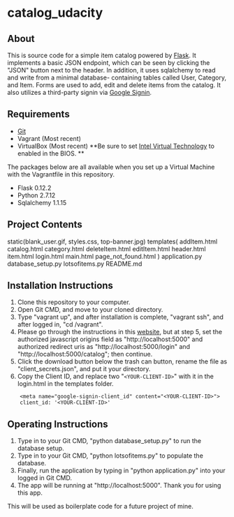 # catalog_udacity
## About
This is source code for a simple item catalog powered by [Flask](http://flask.pocoo.org/docs/0.12/quickstart/).
It implements a basic JSON endpoint, which can be seen by clicking the "JSON" button next to the header.
In addition, it uses sqlalchemy to read and write from a minimal database- containing tables called 
User, Category, and Item. Forms are used to add, edit and delete items from the catalog. 
It also utilizes a third-party signin via [Google Signin](https://developers.google.com/identity/sign-in/web/devconsole-project).

## Requirements
* [Git](https://git-scm.com/)
* Vagrant (Most recent)
* VirtualBox (Most recent) **Be sure to set [Intel Virtual Technology](http://bce.berkeley.edu/enabling-virtualization-in-your-pc-bios.html) to enabled in the BIOS. **

The packages below are all available when you set up a Virtual Machine with the Vagrantfile in this
repository.

* Flask 0.12.2
* Python 2.7.12
* Sqlalchemy 1.1.15

## Project Contents
static(blank_user.gif, styles.css, top-banner.jpg)
templates(
    addItem.html
    catalog.html
    category.html
    deleteItem.html
    editItem.html
    header.html
    item.html
    login.html
    main.html
    page_not_found.html
)
application.py
database_setup.py
lotsofitems.py
README.md

## Installation Instructions
1. Clone this repository to your computer.
2. Open Git CMD, and move to your cloned directory.
3. Type "vagrant up", and after installation is complete, "vagrant ssh", and after logged in, "cd /vagrant".
4. Please go through the instructions in this [website](https://developers.google.com/identity/sign-in/web/devconsole-project), but at step 5, set the authorized javascript origins field as "http://localhost:5000" and authorized redirect uris as "http://localhost:5000/login" and "http://localhost:5000/catalog"; then continue.
5. Click the download button below the trash can button, rename the file as "client_secrets.json", and put it your directory.
6. Copy the Client ID, and replace two "`<YOUR-CLIENT-ID>`" with it in the login.html in the templates folder.
```
    <meta name="google-signin-client_id" content="<YOUR-CLIENT-ID>">
    client_id: '<YOUR-CLIENT-ID>'
```

## Operating Instructions
1. Type in to your Git CMD, "python database_setup.py" to run the database setup.
2. Type in to your Git CMD, "python lotsofitems.py" to populate the database.
3. Finally, run the application by typing in "python application.py" into your logged in Git CMD.
4. The app will be running at "http://localhost:5000". Thank you for using this app. 

This will be used as boilerplate code for a future project of mine.

